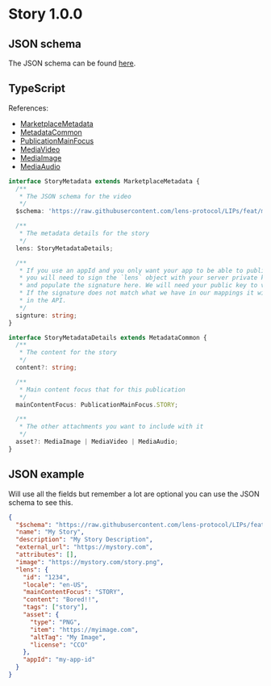 # Story 1.0.0

## JSON schema

The JSON schema can be found [here](./schema.json).

## TypeScript

References:

- [MarketplaceMetadata](../../shared-ts-interfaces/marketplace-metadata.ts)
- [MetadataCommon](../../shared-ts-interfaces/metadata-common.ts)
- [PublicationMainFocus](../../shared-ts-interfaces/publication-main-focus.ts)
- [MediaVideo](../../shared-ts-interfaces/media/media-video.ts)
- [MediaImage](../../shared-ts-interfaces/media/media-image.ts)
- [MediaAudio](../../shared-ts-interfaces/media/media-audio.ts)

```ts
interface StoryMetadata extends MarketplaceMetadata {
  /**
   * The JSON schema for the video
   */
  $schema: 'https://raw.githubusercontent.com/lens-protocol/LIPs/feat/metadata-standards/lens-metadata-standards/publication/story/1.0.0/schema.json';

  /**
   * The metadata details for the story
   */
  lens: StoryMetadataDetails;

  /**
   * If you use an appId and you only want your app to be able to publish under it,
   * you will need to sign the `lens` object with your server private key
   * and populate the signature here. We will need your public key to verify this.
   * If the signature does not match what we have in our mappings it will not be surfaced
   * in the API.
   */
  signture: string;
}

interface StoryMetadataDetails extends MetadataCommon {
  /**
   * The content for the story
   */
  content?: string;

  /**
   * Main content focus that for this publication
   */
  mainContentFocus: PublicationMainFocus.STORY;

  /**
   * The other attachments you want to include with it
   */
  asset?: MediaImage | MediaVideo | MediaAudio;
}
```

## JSON example

Will use all the fields but remember a lot are optional you can use the JSON schema to see this.

```json
{
  "$schema": "https://raw.githubusercontent.com/lens-protocol/LIPs/feat/metadata-standards/lens-metadata-standards/publication/story/1.0.0/schema.json",
  "name": "My Story",
  "description": "My Story Description",
  "external_url": "https://mystory.com",
  "attributes": [],
  "image": "https://mystory.com/story.png",
  "lens": {
    "id": "1234",
    "locale": "en-US",
    "mainContentFocus": "STORY",
    "content": "Bored!!",
    "tags": ["story"],
    "asset": {
      "type": "PNG",
      "item": "https://myimage.com",
      "altTag": "My Image",
      "license": "CCO"
    },
    "appId": "my-app-id"
  }
}
```

